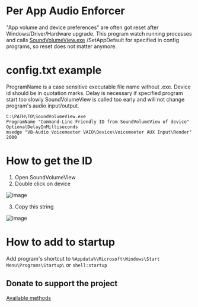 # Per App Audio Enforcer

"App volume and device preferences" are often got reset after Windows/Driver/Hardware upgrade. This program watch running processes and calls [SoundVolumeView.exe](https://www.nirsoft.net/utils/sound_volume_view.html) /SetAppDefault for specified in config programs, so reset does not matter anymore.

# config.txt example
ProgramName is a case sensitive executable file name without .exe. Device id should be in quotation marks. Delay is necessary if specified program start too slowly SoundVolumeView is called too early and will not change program's audio input/output.
```
C:\PATH\TO\SoundVolumeView.exe
ProgramName "Command-Line Friendly ID from SoundVolumeView of device" OptionalDelayInMilliseconds
msedge "VB-Audio Voicemeeter VAIO\Device\Voicemeeter AUX Input\Render" 2000
```
# How to get the ID
1. Open SoundVolumeView
2. Double click on device

![image](https://github.com/user-attachments/assets/d9318ab4-17f0-4cef-b118-aa1c2e6f9641)

3. Copy this string

![image](https://github.com/user-attachments/assets/b0254bcc-840d-4829-9d40-31e1f8857eae)

# How to add to startup
Add program's shortcut to `%Appdata%\Microsoft\Windows\Start Menu\Programs\Startup\` or `shell:startup`

## Donate to support the project
[Available methods](https://taplink.cc/atgdev)
